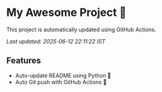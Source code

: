 # My Awesome Project 🚀

This project is automatically updated using GitHub Actions.

_Last updated: 2025-06-12 22:11:22 IST_

## Features
- Auto-update README using Python 🐍
- Auto Git push with GitHub Actions 🤖
